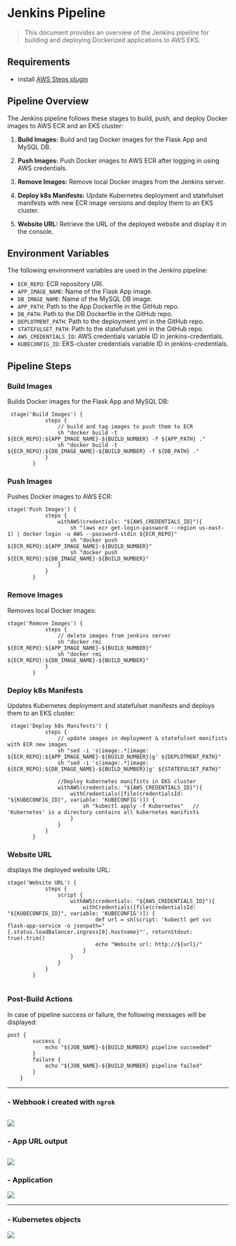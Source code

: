 # Jenkins Pipeline 

> This document provides an overview of the Jenkins pipeline for building and deploying Dockerized applications to AWS EKS.

## Requirements
- install [AWS Steps plugin](https://plugins.jenkins.io/pipeline-aws/#plugin-content-withaws)


## Pipeline Overview

The Jenkins pipeline follows these stages to build, push, and deploy Docker images to AWS ECR and an EKS cluster:

1. **Build Images:** Build and tag Docker images for the Flask App and MySQL DB.

2. **Push Images:** Push Docker images to AWS ECR after logging in using AWS credentials.

3. **Remove Images:** Remove local Docker images from the Jenkins server.

4. **Deploy k8s Manifests:** Update Kubernetes deployment and statefulset manifests with new ECR image versions and deploy them to an EKS cluster.

5. **Website URL:** Retrieve the URL of the deployed website and display it in the console.

## Environment Variables

The following environment variables are used in the Jenkins pipeline:

- `ECR_REPO`: ECR repository URI.
- `APP_IMAGE_NAME`: Name of the Flask App image.
- `DB_IMAGE_NAME`: Name of the MySQL DB image.
- `APP_PATH`: Path to the App Dockerfile in the GitHub repo.
- `DB_PATH`: Path to the DB Dockerfile in the GitHub repo.
- `DEPLOTMENT_PATH`: Path to the deployment.yml in the GitHub repo.
- `STATEFULSET_PATH`: Path to the statefulset.yml in the GitHub repo.
- `AWS_CREDENTIALS_ID`: AWS credentials variable ID in jenkins-credentials.
- `KUBECONFIG_ID`: EKS-cluster credentials variable ID in jenkins-credentials.

## Pipeline Steps

### Build Images

Builds Docker images for the Flask App and MySQL DB:

```
 stage('Build Images') {
            steps {
                // build and tag images to push them to ECR
                sh "docker build -t ${ECR_REPO}:${APP_IMAGE_NAME}-${BUILD_NUMBER} -f ${APP_PATH} ."
                sh "docker build -t ${ECR_REPO}:${DB_IMAGE_NAME}-${BUILD_NUMBER} -f ${DB_PATH} ."
            }
        }
```

### Push Images
Pushes Docker images to AWS ECR:

```
stage('Push Images') {
            steps {
                withAWS(credentials: "${AWS_CREDENTIALS_ID}"){
                    sh "(aws ecr get-login-password --region us-east-1) | docker login -u AWS --password-stdin ${ECR_REPO}"
                    sh "docker push ${ECR_REPO}:${APP_IMAGE_NAME}-${BUILD_NUMBER}"
                    sh "docker push ${ECR_REPO}:${DB_IMAGE_NAME}-${BUILD_NUMBER}" 
                }
            }
        }
```

### Remove Images
Removes local Docker images:

```
stage('Remove Images') {
            steps {
                // delete images from jenkins server
                sh "docker rmi ${ECR_REPO}:${APP_IMAGE_NAME}-${BUILD_NUMBER}"
                sh "docker rmi ${ECR_REPO}:${DB_IMAGE_NAME}-${BUILD_NUMBER}"
            }
        }

```

### Deploy k8s Manifests
Updates Kubernetes deployment and statefulset manifests and deploys them to an EKS cluster:

```
 stage('Deploy k8s Manifests') {
            steps {
                // update images in deployment & statefulset manifists with ECR new images
                sh "sed -i 's|image:.*|image: ${ECR_REPO}:${APP_IMAGE_NAME}-${BUILD_NUMBER}|g' ${DEPLOTMENT_PATH}"
                sh "sed -i 's|image:.*|image: ${ECR_REPO}:${DB_IMAGE_NAME}-${BUILD_NUMBER}|g' ${STATEFULSET_PATH}"
                    
                //Deploy kubernetes manifists in EKS cluster
                withAWS(credentials: "${AWS_CREDENTIALS_ID}"){
                    withCredentials([file(credentialsId: "${KUBECONFIG_ID}", variable: 'KUBECONFIG')]) {
                        sh "kubectl apply -f Kubernetes"   // 'Kubernetes' is a directory contains all kubernetes manifists
                    }                          
                }
            }
        }
```

### Website URL
displays the deployed website URL:

```
stage('Website URL') {
            steps {
                script {
                    withAWS(credentials: "${AWS_CREDENTIALS_ID}"){
                        withCredentials([file(credentialsId: "${KUBECONFIG_ID}", variable: 'KUBECONFIG')]) {
                            def url = sh(script: 'kubectl get svc flask-app-service -o jsonpath="{.status.loadBalancer.ingress[0].hostname}"', returnStdout: true).trim()
                            echo "Website url: http://${url}/"
                        }
                    }
                }
            }
        }


```
### Post-Build Actions
In case of pipeline success or failure, the following messages will be displayed:

```
post {
        success {
            echo "${JOB_NAME}-${BUILD_NUMBER} pipeline succeeded"
        }
        failure {
            echo "${JOB_NAME}-${BUILD_NUMBER} pipeline failed"
        }
    }
```
----
### - Webhook i created with `ngrok`
![](https://github.com/IbrahimmAdel/Full-CICD-Project/blob/master/Screenshots/webhook.png)
---

### - App URL output 
![](https://github.com/IbrahimmAdel/Full-CICD-Project/blob/master/Screenshots/print_app_url.png)
---
### - Application 
![](https://github.com/IbrahimmAdel/Full-CICD-Project/blob/master/Screenshots/app.png)

---
### - Kubernetes objects
![](https://github.com/IbrahimmAdel/Full-CICD-Project/blob/master/Screenshots/k8s%20objects.png)

